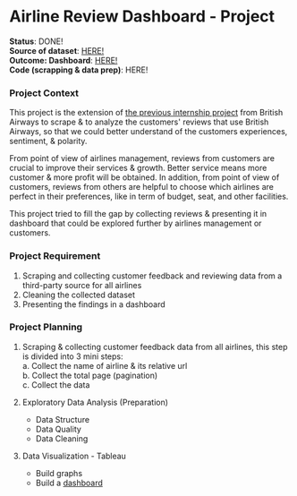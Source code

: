 # Airline Review Dashboard - Project  
**Status**: DONE!  
**Source of dataset**: [HERE!](https://www.airlinequality.com/review-pages/a-z-airport-reviews/)  
**Outcome: Dashboard**: [HERE!](https://public.tableau.com/app/profile/ichfan.kurniawan/viz/AirlineCustomerReview/Dashboard1)  
**Code (scrapping & data prep)**: HERE!  

### Project Context  
This project is the extension of [the previous internship project](https://github.com/IchfanKurniawan/british-airways-intern-project) from British Airways to scrape & to analyze the customers' reviews that use British Airways, so that we could better understand of the customers experiences, sentiment, & polarity.  

From point of view of airlines management, reviews from customers are crucial to improve their services & growth. Better service means more customer & more profit will be obtained. In addition, from point of view of customers, reviews from others are helpful to choose which airlines are perfect in their preferences, like in term of budget, seat, and other facilities.  

This project tried to fill the gap by collecting reviews & presenting it in dashboard that could be explored further by airlines management or customers.  

### Project Requirement  
1. Scraping and collecting customer feedback and reviewing data from a third-party source for all airlines   
2. Cleaning the collected dataset   
3. Presenting the findings in a dashboard  

### Project Planning  
1. Scraping & collecting customer feedback data from all airlines, this step is divided into 3 mini steps:  
    a. Collect the name of airline & its relative url  
    b. Collect the total page (pagination)  
    c. Collect the data  
    
2. Exploratory Data Analysis (Preparation)  
    - Data Structure  
    - Data Quality  
    - Data Cleaning  
  
3. Data Visualization - Tableau  
    - Build graphs  
    - Build a [dashboard](https://public.tableau.com/app/profile/ichfan.kurniawan/viz/AirlineCustomerReview/Dashboard1)  
